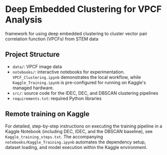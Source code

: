 # Deep Embedded Clustering for VPCF Analysis
framework for using deep embedded clustering to cluster vector pair correlation function (VPCFs) from STEM data

## Project Structure
- `data/`: VPCF image data
- `notebooks/`: interactive notebooks for experimentation. `VPCF_Clustering.ipynb` demonstrates the local workflow, while `Kaggle_Training.ipynb` is pre-configured for running on Kaggle's managed hardware.
- `src/`: source code for the IDEC, DEC, and DBSCAN clustering pipelines
- `requirements.txt`: required Python libraries

## Remote training on Kaggle

For detailed, step-by-step instructions on executing the training pipeline in a
Kaggle Notebook (including DEC, IDEC, and the DBSCAN baseline), see
`Kaggle_training_steps.txt`. The accompanying `notebooks/Kaggle_Training.ipynb`
automates the dependency setup, dataset loading, and model execution within the
Kaggle environment.
